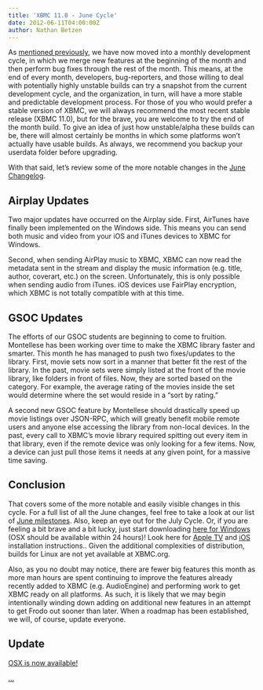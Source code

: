 ```yaml
---
title: 'XBMC 11.0 - June Cycle'
date: 2012-06-11T04:00:00Z
author: Nathan Betzen
---
```

As [mentioned previously](https://kodi.wiki/theuni/2012/04/25/update-grab-bag/ "XBMC April Grab Bag"), we have now moved into a monthly development cycle, in which we merge new features at the beginning of the month and then perform bug fixes through the rest of the month. This means, at the end of every month, developers, bug-reporters, and those willing to deal with potentially highly unstable builds can try a snapshot from the current development cycle, and the organization, in turn, will have a more stable and predictable development process. For those of you who would prefer a stable version of XBMC, we will always recommend the most recent stable release (XBMC 11.0), but for the brave, you are welcome to try the end of the month build. To give an idea of just how unstable/alpha these builds can be, there will almost certainly be months in which some platforms won’t actually have usable builds. As always, we recommend you backup your userdata folder before upgrading.

 With that said, let’s review some of the more notable changes in the [June Changelog](https://github.com/xbmc/xbmc/issues?milestone=3&state=closed "XBMC June Changelog").

 Airplay Updates
---------------

 Two major updates have occurred on the Airplay side. First, AirTunes have finally been implemented on the Windows side. This means you can send both music and video from your iOS and iTunes devices to XBMC for Windows.

 Second, when sending AirPlay music to XBMC, XBMC can now read the metadata sent in the stream and display the music information (e.g. title, author, coverart, etc.) on the screen. Unfortunately, this is only possible when sending audio from iTunes. iOS devices use FairPlay encryption, which XBMC is not totally compatible with at this time.

 GSOC Updates
------------

 The efforts of our GSOC students are beginning to come to fruition. Montellese has been working over time to make the XBMC library faster and smarter. This month he has managed to push two fixes/updates to the library. First, movie sets now sort in a manner that better fit the rest of the library. In the past, movie sets were simply listed at the front of the movie library, like folders in front of files. Now, they are sorted based on the category. For example, the average rating of the movies inside the set would determine where the set would reside in a “sort by rating.”

 A second new GSOC feature by Montellese should drastically speed up movie listings over JSON-RPC, which will greatly benefit mobile remote users and anyone else accessing the library from non-local devices. In the past, every call to XBMC’s movie library required spitting out every item in that library, even if the remote device was only looking for a few items. Now, a device can just pull those items it needs at any given point, for a massive time saving.

 Conclusion
----------

 That covers some of the more notable and easily visible changes in this cycle. For a full list of all the June changes, feel free to take a look at our list of [June milestones](https://github.com/xbmc/xbmc/issues?milestone=3&state=closed "June Changelog"). Also, keep an eye out for the July Cycle. Or, if you are feeling a bit brave and a bit lucky, just start downloading [here for Windows](http://mirrors.xbmc.org/snapshots/ "XBMC snapshots for Windows and OSX") (OSX should be available within 24 hours)! Look here for [Apple TV](https://kodi.wiki/view/HOW-TO:Install_XBMC_on_Apple_TV_2 "Apple TV instuctions") and [iOS](https://kodi.wiki/view/HOW-TO:Install_XBMC_on_iPad/iPhone/iPod_touch "iOS installation instructions") installation instructions.. Given the additional complexities of distribution, builds for Linux are not yet available at XBMC.org.

 Also, as you no doubt may notice, there are fewer big features this month as more man hours are spent continuing to improve the features already recently added to XBMC (e.g. AudioEngine) and performing work to get XBMC ready on all platforms. As such, it is likely that we may begin intentionally winding down adding on additional new features in an attempt to get Frodo out sooner than later. When a roadmap has been established, we will, of course, update everyone.

 Update
------

 [OSX is now available!](http://mirrors.xbmc.org/snapshots/osx/ "XBMC for OSX June Snapshot")

 […](/sites/default/files/uploads/zappy.png "...")

 